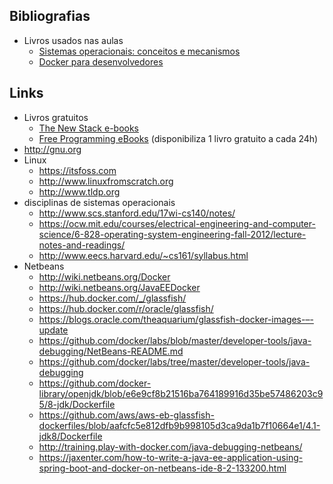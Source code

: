 ## Bibliografias

- Livros usados nas aulas
  - [Sistemas operacionais: conceitos e mecanismos](http://wiki.inf.ufpr.br/maziero/doku.php?id=so:livro_de_sistemas_operacionais)
  - [Docker para desenvolvedores](https://leanpub.com/dockerparadesenvolvedores)



## Links

- Livros gratuitos
    - [The New Stack e-books](https://thenewstack.io/ebookseries/)
    - [Free Programming eBooks](https://www.packtpub.com/packt/offers/free-learning) (disponibiliza 1 livro gratuito a cada 24h)
- http://gnu.org
- Linux
  - https://itsfoss.com
  - http://www.linuxfromscratch.org
  - http://www.tldp.org
- disciplinas de sistemas operacionais
  - http://www.scs.stanford.edu/17wi-cs140/notes/
  - https://ocw.mit.edu/courses/electrical-engineering-and-computer-science/6-828-operating-system-engineering-fall-2012/lecture-notes-and-readings/
  - http://www.eecs.harvard.edu/~cs161/syllabus.html
- Netbeans
  - http://wiki.netbeans.org/Docker
  - http://wiki.netbeans.org/JavaEEDocker
  - https://hub.docker.com/_/glassfish/
  - https://hub.docker.com/r/oracle/glassfish/
  - https://blogs.oracle.com/theaquarium/glassfish-docker-images-–-update
  - https://github.com/docker/labs/blob/master/developer-tools/java-debugging/NetBeans-README.md
  - https://github.com/docker/labs/tree/master/developer-tools/java-debugging
  - https://github.com/docker-library/openjdk/blob/e6e9cf8b21516ba764189916d35be57486203c95/8-jdk/Dockerfile
  - https://github.com/aws/aws-eb-glassfish-dockerfiles/blob/aafcfc5e812dfb9b998105d3ca9da1b7f10664e1/4.1-jdk8/Dockerfile
  - http://training.play-with-docker.com/java-debugging-netbeans/
  - https://jaxenter.com/how-to-write-a-java-ee-application-using-spring-boot-and-docker-on-netbeans-ide-8-2-133200.html
